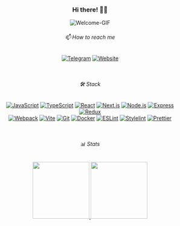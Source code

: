 <div align="center">

  <h3>Hi there! 👋🏻</h3>

  ![Welcome-GIF](https://media1.giphy.com/media/v1.Y2lkPTc5MGI3NjExaGdpMHk0bHoydnE0aGEybHA4aXV0eGR2djN0Nm9pMTF2YmpvOTc3NiZlcD12MV9pbnRlcm5hbF9naWZfYnlfaWQmY3Q9Zw/4vXquk6z6tQ9fqqIjN/giphy.gif)

  <h6>📫 How to reach me</h5>

  [![Telegram](https://img.shields.io/badge/Telegram-1d252c?style=for-the-badge&logo=telegram)](https://t.me/nekithrill)
  [![Website](https://img.shields.io/badge/Website-1d252c?style=for-the-badge&logo=google-chrome&logoColor=green)](https://www.yourwebsite.com)

  </br>

  <h6>🛠 Stack</h6>
      
  [![JavaScript](https://img.shields.io/badge/JavaScript-1d252c?style=plastic&logo=javascript)](https://developer.mozilla.org/en-US/docs/Web/JavaScript)
  [![TypeScript](https://img.shields.io/badge/TypeScript-1d252c?style=plastic&logo=typescript&)](https://www.typescriptlang.org/)
  [![React](https://img.shields.io/badge/React-1d252c?style=plastic&logo=react&)](https://reactjs.org/)
  [![Next.js](https://img.shields.io/badge/Next.js-1d252c?style=plastic&logo=next.js&)](https://nextjs.org/)
  [![Node.js](https://img.shields.io/badge/Node.js-1d252c?style=plastic&logo=node.js&)](https://nodejs.org/)
  [![Express](https://img.shields.io/badge/Express.js-1d252c?style=plastic&logo=express&logoColor=white)](https://expressjs.com/)
  [![Redux](https://img.shields.io/badge/Redux-1d252c?style=plastic&logo=redux&)](https://redux.js.org/)\
  [![Webpack](https://img.shields.io/badge/Webpack-1d252c?style=plastic&logo=webpack&)](https://webpack.js.org/)
  [![Vite](https://img.shields.io/badge/Vite-1d252c?style=plastic&logo=vite&)](https://vitejs.dev/)
  [![Git](https://img.shields.io/badge/Git-1d252c?style=plastic&logo=git&)](https://git-scm.com/)
  [![Docker](https://img.shields.io/badge/Docker-1d252c?style=plastic&logo=docker&)](https://www.docker.com/)
  [![ESLint](https://img.shields.io/badge/ESLint-1d252c?style=plastic&logo=eslint&)](https://eslint.org/)
  [![Stylelint](https://img.shields.io/badge/Stylelint-1d252c?style=plastic&logo=stylelint)](https://stylelint.io/)
  [![Prettier](https://img.shields.io/badge/Prettier-1d252c?style=plastic&logo=prettier&)](https://prettier.io/)

  </br>

  <h6>📊 Stats</h6>
  <p>
    <a href="https://github.com/nekithrill">
      <img height="150em" src="https://github-readme-stats.vercel.app/api?username=nekithrill&theme=city_lights&custom_title=Github&show_icons=true"/>
    </a>
    <a href="https://wakatime.com/@nekithrill">
      <img height="150em" src="https://github-readme-stats.vercel.app/api/top-langs/?username=nekithrill&theme=city_lights&custom_title=Languages&layout=compact&langs_count=8&count_private=true"/>
    </a>
  </p>
</div>




